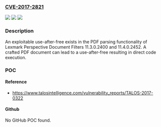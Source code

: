 ### [CVE-2017-2821](https://cve.mitre.org/cgi-bin/cvename.cgi?name=CVE-2017-2821)
![](https://img.shields.io/static/v1?label=Product&message=Perceptive%20Document%20Filters%20&color=blue)
![](https://img.shields.io/static/v1?label=Version&message=n%2Fa&color=blue)
![](https://img.shields.io/static/v1?label=Vulnerability&message=direct%20code%20execution&color=brighgreen)

### Description

An exploitable use-after-free exists in the PDF parsing functionality of Lexmark Perspective Document Filters 11.3.0.2400 and 11.4.0.2452. A crafted PDF document can lead to a use-after-free resulting in direct code execution.

### POC

#### Reference
- https://www.talosintelligence.com/vulnerability_reports/TALOS-2017-0322

#### Github
No GitHub POC found.

